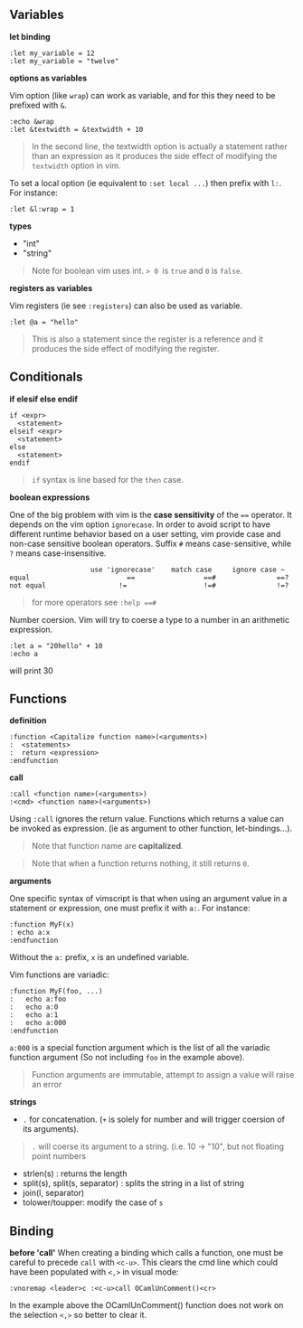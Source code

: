 Variables
---------

**let binding**
```vim
:let my_variable = 12
:let my_variable = "twelve"
```

**options as variables**

Vim option (like `wrap`) can work as variable, and for this they need to
be prefixed with `&`.

```vim
:echo &wrap
:let &textwidth = &textwidth + 10
```
> In the second line, the textwidth option is actually a statement rather than
> an expression as it produces the side effect of modifying the `textwidth`
> option in vim.

To set a local option (ie equivalent to `:set local ...`) then prefix with
`l:`. For instance:

```vim
:let &l:wrap = 1
```

**types**

* "int"
* "string"

> Note for boolean vim uses int. `> 0 `is `true` and `0` is `false`.

**registers as variables**

Vim registers (ie see `:registers`) can also be used as variable.

```vim
:let @a = "hello"
```
> This is also a statement since the register is a reference and it produces
> the side effect of modifying the register.

Conditionals
------------

**if elesif else endif**

```vim
if <expr>
  <statement>
elseif <expr>
  <statement>
else
  <statement>
endif
```

> `if` syntax is line based for the `then` case.

**boolean expressions**

One of the big problem with vim is the **case sensitivity** of the `==`
operator. It depends on the vim option `ignorecase`. In order to avoid script
to have different runtime behavior based on a user setting, vim provide case
and non-case sensitive boolean operators. Suffix `#` means case-sensitive,
while `?` means case-insensitive.

```vim
		            use 'ignorecase'    match case	   ignore case ~
equal			             ==		            ==#		          ==?
not equal		           !=		            !=#		          !=?
```

> for more operators see `:help ==#`

Number coersion. Vim will try to coerse a type to a number in an arithmetic
expression.

```vim
:let a = "20hello" + 10
:echo a
```
will print 30

Functions
---------

**definition**

```vim
:function <Capitalize function name>(<arguments>)
:  <statements>
:  return <expression>
:endfunction
```

**call**

```vim
:call <function name>(<arguments>)
:<cmd> <function name>(<arguments>)
```
Using `:call` ignores the return value. Functions which returns a value can
be invoked as expression. (ie as argument to other function, let-bindings...).

> Note that function name are **capitalized**.

> Note that when a function returns nothing, it still returns `0`.

**arguments**

One specific syntax of vimscript is that when using an argument value in a
statement or expression, one must prefix it with `a:`. For instance:

```vim
:function MyF(x)
: echo a:x
:endfunction
```
Without the `a:` prefix, `x` is an undefined variable.

Vim functions are variadic:
```vim
:function MyF(foo, ...)
:   echo a:foo
:   echo a:0
:   echo a:1
:   echo a:000
:endfunction
```

`a:000` is a special function argument which is the list of all the variadic
function argument (So not including `foo` in the example above).

> Function arguments are immutable, attempt to assign a value will raise
> an error

**strings**

* `.` for concatenation. (`+` is solely for number and will trigger coersion
  of its arguments).
> `.` will coerse its argument to a string. (i.e. 10 -> "10", but not floating
> point numbers

* strlen(s) : returns the length
* split(s), split(s, separator) : splits the string in a list of string
* join(l, separator)
* tolower/toupper: modify the case of `s`


Binding
-------

**<c-u> before 'call'**
When creating a binding which calls a function, one must be careful to 
precede `call` with `<c-u>`. This clears the cmd line which could have 
been populated with `<,>` in visual mode:
```
:vnoremap <leader>c :<c-u>call OCamlUnComment()<cr>
``` 
In the example above the OCamlUnComment() function does not work 
on the selection `<,>` so better to clear it.
